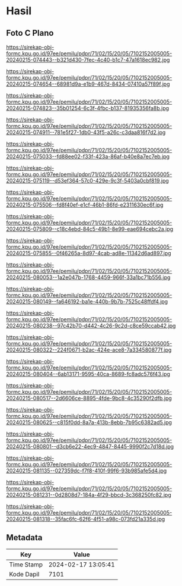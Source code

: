 # Hasil

## Foto C Plano

https://sirekap-obj-formc.kpu.go.id/97ee/pemilu/pdpr/71/02/15/20/05/7102152005005-20240215-074443--b321d430-7fec-4c40-b1c7-47a1618ec982.jpg

https://sirekap-obj-formc.kpu.go.id/97ee/pemilu/pdpr/71/02/15/20/05/7102152005005-20240215-074654--68981d9a-e1b9-467d-8434-07410a57f89f.jpg

https://sirekap-obj-formc.kpu.go.id/97ee/pemilu/pdpr/71/02/15/20/05/7102152005005-20240215-074823--35b01254-6c3f-4fbc-b137-81935356fa8b.jpg

https://sirekap-obj-formc.kpu.go.id/97ee/pemilu/pdpr/71/02/15/20/05/7102152005005-20240215-074911--781e5f27-1db0-43f5-a26c-c3daa816f7d2.jpg

https://sirekap-obj-formc.kpu.go.id/97ee/pemilu/pdpr/71/02/15/20/05/7102152005005-20240215-075033--fd88ee02-f33f-423a-86af-b40e8a7ec7eb.jpg

https://sirekap-obj-formc.kpu.go.id/97ee/pemilu/pdpr/71/02/15/20/05/7102152005005-20240215-075119--d53ef364-57c0-429e-9c3f-5403a0cbf819.jpg

https://sirekap-obj-formc.kpu.go.id/97ee/pemilu/pdpr/71/02/15/20/05/7102152005005-20240215-075506--fd8f40ef-e1cf-46b1-86fd-e2311630ec6f.jpg

https://sirekap-obj-formc.kpu.go.id/97ee/pemilu/pdpr/71/02/15/20/05/7102152005005-20240215-075809--c18c4ebd-84c5-49b1-8e99-eae694cebc2a.jpg

https://sirekap-obj-formc.kpu.go.id/97ee/pemilu/pdpr/71/02/15/20/05/7102152005005-20240215-075855--0f46265a-8d97-4cab-ad8e-11342d6ad897.jpg

https://sirekap-obj-formc.kpu.go.id/97ee/pemilu/pdpr/71/02/15/20/05/7102152005005-20240215-080053--1a2e047b-1768-4459-966f-33a1bc71b556.jpg

https://sirekap-obj-formc.kpu.go.id/97ee/pemilu/pdpr/71/02/15/20/05/7102152005005-20240215-080149--fa646192-ba1e-440b-9b7b-7525c48ffdf4.jpg

https://sirekap-obj-formc.kpu.go.id/97ee/pemilu/pdpr/71/02/15/20/05/7102152005005-20240215-080238--97c42b70-d442-4c26-9c2d-c8ce59ccab42.jpg

https://sirekap-obj-formc.kpu.go.id/97ee/pemilu/pdpr/71/02/15/20/05/7102152005005-20240215-080322--224f0671-b2ac-424e-ace8-7a334580877f.jpg

https://sirekap-obj-formc.kpu.go.id/97ee/pemilu/pdpr/71/02/15/20/05/7102152005005-20240215-080404--6ab13171-9595-40ca-8689-fc8adc576f43.jpg

https://sirekap-obj-formc.kpu.go.id/97ee/pemilu/pdpr/71/02/15/20/05/7102152005005-20240215-080517--2d6606ce-8895-4fde-9bc8-4c35290f2dfb.jpg

https://sirekap-obj-formc.kpu.go.id/97ee/pemilu/pdpr/71/02/15/20/05/7102152005005-20240215-080625--c815f0dd-8a7a-413b-8ebb-7b95c6382ad5.jpg

https://sirekap-obj-formc.kpu.go.id/97ee/pemilu/pdpr/71/02/15/20/05/7102152005005-20240215-080801--d3cb6e22-4ec9-4847-8445-9990f2c7d18d.jpg

https://sirekap-obj-formc.kpu.go.id/97ee/pemilu/pdpr/71/02/15/20/05/7102152005005-20240215-081135--027359dc-f7f8-410f-99f6-93b985afe5d4.jpg

https://sirekap-obj-formc.kpu.go.id/97ee/pemilu/pdpr/71/02/15/20/05/7102152005005-20240215-081231--0d2808d7-184a-4f29-bbcd-3c368250fc82.jpg

https://sirekap-obj-formc.kpu.go.id/97ee/pemilu/pdpr/71/02/15/20/05/7102152005005-20240215-081318--35fac6fc-62f6-4f51-a98c-073fd21a335d.jpg


## Metadata

| Key        | Value               |
| ---------- | ------------------- |
| Time Stamp | 2024-02-17 13:05:41 |
| Kode Dapil | 7101                |



